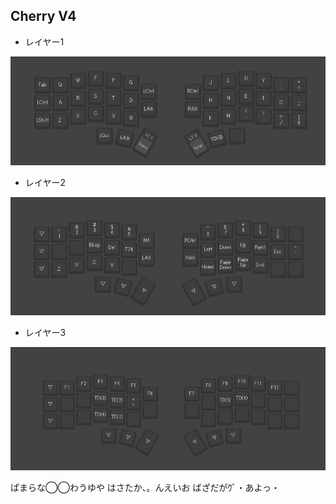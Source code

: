 <detail>

## Cherry V4

- レイヤー1

![](./keyboards/cherry_v4/cherry_v4.layer0.png)

- レイヤー2

![](./keyboards/cherry_v4/cherry_v4.layer1.png)

- レイヤー3

![](./keyboards/cherry_v4/cherry_v4.layer2.png)

ぱまらな◯◯わうゆや
はさたか、。んえいお
ばざだがｳﾞ・あよっ・


